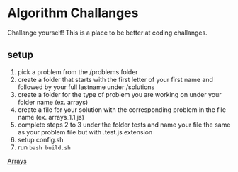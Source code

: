 # Algorithm Challanges

Challange yourself! This is a place to be better at coding challanges.

## setup
1. pick a problem from the /problems folder
2. create a folder that starts with the first letter of your first name and followed by your full lastname under /solutions
3. create a folder for the type of problem you are working on under your folder name (ex. arrays)
4. create a file for your solution with the corresponding problem in the file name (ex. arrays_1.1.js)
5. complete steps 2 to 3 under the folder tests and name your file the same as your problem file but with .test.js extension
6. setup config.sh
7. run `bash build.sh`

[Arrays](questions/arrays.md)
